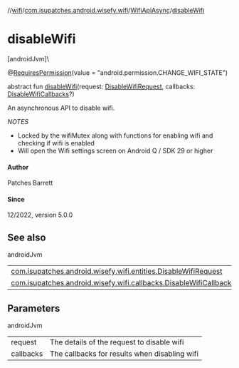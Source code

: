 //[wifi](../../../index.md)/[com.isupatches.android.wisefy.wifi](../index.md)/[WifiApiAsync](index.md)/[disableWifi](disable-wifi.md)

# disableWifi

[androidJvm]\

@[RequiresPermission](https://developer.android.com/reference/kotlin/androidx/annotation/RequiresPermission.html)(value = &quot;android.permission.CHANGE_WIFI_STATE&quot;)

abstract fun [disableWifi](disable-wifi.md)(request: [DisableWifiRequest](../../com.isupatches.android.wisefy.wifi.entities/-disable-wifi-request/index.md), callbacks: [DisableWifiCallbacks](../../com.isupatches.android.wisefy.wifi.callbacks/-disable-wifi-callbacks/index.md)?)

An asynchronous API to disable wifi.

*NOTES*

- 
   Locked by the wifiMutex along with functions for enabling wifi and checking if wifi is enabled
- 
   Will open the Wifi settings screen on Android Q / SDK 29 or higher

#### Author

Patches Barrett

#### Since

12/2022, version 5.0.0

## See also

androidJvm

| | |
|---|---|
| [com.isupatches.android.wisefy.wifi.entities.DisableWifiRequest](../../com.isupatches.android.wisefy.wifi.entities/-disable-wifi-request/index.md) |  |
| [com.isupatches.android.wisefy.wifi.callbacks.DisableWifiCallbacks](../../com.isupatches.android.wisefy.wifi.callbacks/-disable-wifi-callbacks/index.md) |  |

## Parameters

androidJvm

| | |
|---|---|
| request | The details of the request to disable wifi |
| callbacks | The callbacks for results when disabling wifi |
